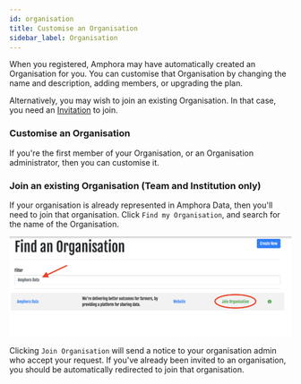 ```yaml
---
id: organisation
title: Customise an Organisation
sidebar_label: Organisation
---
```


When you registered, Amphora may have automatically created an Organisation for you. You can customise that Organisation by changing the name and description, adding members, or upgrading the plan.

Alternatively, you may wish to join an existing Organisation. In that case, you need an [Invitation](/users_orgs/invite-to-organisation.md) to join.

### Customise an Organisation

If you're the first member of your Organisation, or an Organisation administrator, then you can customise it.

### Join an existing Organisation (Team and Institution only)

If your organisation is already represented in Amphora Data, then you'll need to join that organisation. Click `Find my Organisation`, and search for the name of the Organisation.

![Join organisation image](/img/screenshots/join_organisation.png)

Clicking `Join Organisation` will send a notice to your organisation admin who accept your request. If you've already been invited to an organisation, you should be automatically redirected to join that organisation.
